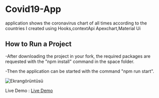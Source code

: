 # Covid19-App
application shows the coronavirus chart of all times according to the countries I created using Hooks,contextApi Apexchart,Material Ui

## How to Run a Project

-After downloading the project in your fork, the required packages are requested with the "npm install" command in the space folder.

-Then the application can be started with the command "npm run start".

![Ekrangörüntüsü](https://cdn.discordapp.com/attachments/341583683162996748/841531746297839686/covid.png)

Live Demo : [Live Demo](https://covidsapp.herokuapp.com/)
